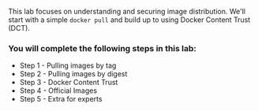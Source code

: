 

This lab focuses on understanding and securing image distribution. We'll start with a simple `docker pull` and build up to using Docker Content Trust (DCT).

### You will complete the following steps in this lab:

- Step 1 - Pulling images by tag
- Step 2 - Pulling images by digest
- Step 3 - Docker Content Trust
- Step 4 - Official Images
- Step 5 - Extra for experts
